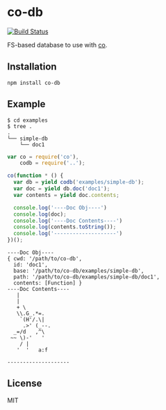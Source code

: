 # co-db

[![Build
Status](https://travis-ci.org/filipovskii/co-db.svg?branch=master)](https://travis-ci.org/filipovskii/co-db)

FS-based database to use with [co](https://github.com/visionmedia/co).


## Installation

```
npm install co-db
```

## Example

```
$ cd examples
$ tree .
.
└── simple-db
    └── doc1
```

```js
var co = require('co'),
    codb = require('..');

co(function * () {
  var db = yield codb('examples/simple-db');
  var doc = yield db.doc('doc1');
  var contents = yield doc.contents;

  console.log('----Doc Obj----')
  console.log(doc);
  console.log('----Doc Contents----')
  console.log(contents.toString());
  console.log('--------------------')
})();
```

```
----Doc Obj----
{ cwd: '/path/to/co-db',
  id: 'doc1',
  base: '/path/to/co-db/examples/simple-db',
  path: '/path/to/co-db/examples/simple-db/doc1',
  contents: [Function] }
----Doc Contents----
   |
   |
   + \
   \\.G_.*=.
    `(H'/.\|
     .>' (_--.
  _=/d   ,^\
 ~~ \)-'   '
    / |
   '  '   a:f

--------------------
```

## License

MIT
